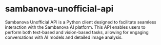 # sambanova-unofficial-api
Sambanova Unofficial API is a Python client designed to facilitate seamless interaction with the Sambanova AI platform. This API enables users to perform both text-based and vision-based tasks, allowing for engaging conversations with AI models and detailed image analysis.
